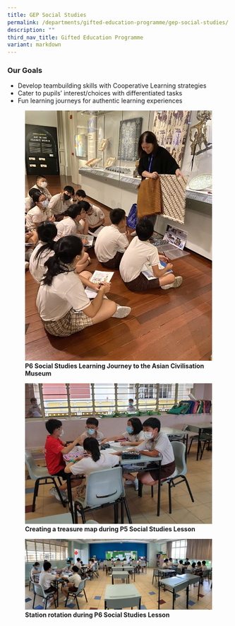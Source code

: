 ```yaml
---
title: GEP Social Studies
permalink: /departments/gifted-education-programme/gep-social-studies/
description: ""
third_nav_title: Gifted Education Programme
variant: markdown
---
```

### Our Goals

*   Develop teambuilding skills with Cooperative Learning strategies
*   Cater to pupils’ interest/choices with differentiated tasks
*   Fun learning journeys for authentic learning experiences


<figure>
<img src="/images/p6%20social%20studies%20learning%20journey%20to%20the%20asian%20civilisation%20museum.jpg">
<figcaption> <strong>P6 Social Studies Learning Journey to the Asian Civilisation Museum</strong> </figcaption>
</figure>

<figure>
<img src="/images/SS%20Pic%202.jpg">
<figcaption> <strong>Creating a treasure map during P5 Social Studies Lesson
</strong> </figcaption>
</figure>

<figure>
<img src="/images/SS%20Pic%203.jpg">
<figcaption> <strong>Station rotation during P6 Social Studies Lesson</strong> </figcaption>
</figure>